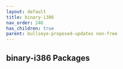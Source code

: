 ```yaml
---
layout: default
title: binary-i386
nav_order: 246
has_children: true
parent: bullseye-proposed-updates non-free
---
```


## binary-i386 Packages
